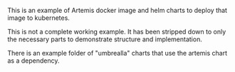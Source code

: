 This is an example of Artemis docker image and helm charts to deploy that image to kubernetes.

This is not a complete working example.  It has been stripped down to only the necessary parts to demonstrate structure and implementation.

There is an example folder of "umbrealla" charts that use the artemis chart as a dependency.